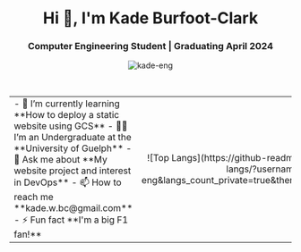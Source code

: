 <h1 align="center">Hi 👋, I'm Kade Burfoot-Clark</h1>
<h3 align="center">Computer Engineering Student | Graduating April 2024</h3>
<p align="center"> <img src="https://komarev.com/ghpvc/?username=kade-eng&label=Profile%20views&color=0e75b6&style=flat" alt="kade-eng" /> </p>

<br>
<table align="center">
<tr border="none">
<td width="50%" align="left">
- 🌱 I’m currently learning **How to deploy a static website using GCS**
- 🧑‍🎓 I’m an Undergraduate at the **University of Guelph**
- 💬 Ask me about **My website project and interest in DevOps**
- 📫 How to reach me **kade.w.bc@gmail.com**
- ⚡ Fun fact **I'm a big F1 fan!**
</td>
<td width="50%" align="center">
![Top Langs](https://github-readme-stats.vercel.app/api/top-langs/?username=kade-eng&langs_count_private=true&theme=radical&card_width=445)
</td>
</tr>
</table>
